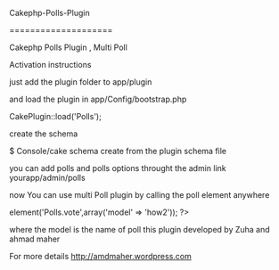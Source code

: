 Cakephp-Polls-Plugin 

====================

Cakephp Polls Plugin , Multi Poll 

Activation instructions

 just add the plugin folder to app/plugin 
 
 and load the plugin  in app/Config/bootstrap.php
 
CakePlugin::load('Polls');

create the schema 

$  Console/cake schema create
from the plugin schema file

you can add polls and polls options throught the admin link 
yourapp/admin/polls

now You can use multi Poll plugin
by calling the poll element anywhere 

<?php echo $this->element('Polls.vote',array('model' => 'how2')); ?>
where the model is the name of poll
this plugin developed by Zuha and ahmad maher

For more details http://amdmaher.wordpress.com


